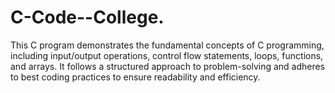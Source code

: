 # C-Code--College.
This C program demonstrates the fundamental concepts of C programming, including input/output operations, control flow statements, loops, functions, and arrays. It follows a structured approach to problem-solving and adheres to best coding practices to ensure readability and efficiency.
